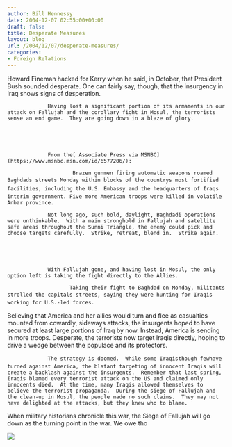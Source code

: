 ```yaml
---
author: Bill Hennessy
date: 2004-12-07 02:55:00+00:00
draft: false
title: Desperate Measures
layout: blog
url: /2004/12/07/desperate-measures/
categories:
- Foreign Relations
---
```


Howard Fineman hacked for Kerry when he said, in October, that President Bush sounded desperate.  One can fairly say, though, that the insurgency in Iraq shows signs of desperation.  


		


				 Having lost a significant portion of its armaments in our attack on Fallujah and the corollary fight in Mosul, the terrorists sense an end game.  They are going down in a blaze of glory. 


		


				 From the[ Associate Press via MSNBC](https://www.msnbc.msn.com/id/6577206/): 


		

> 
				
> 
> 
						 Brazen gunmen firing automatic weapons roamed Baghdads streets Monday within blocks of the countrys most fortified facilities, including the U.S. Embassy and the headquarters of Iraqs interim government. Five more American troops were killed in volatile Anbar province.
> 
> 
		


		


				 Not long ago, such bold, daylight, Baghdadi operations were unthinkable.  With a main stronghold in Fallujah and satellite safe areas throughout the Sunni Triangle, the enemy could pick and choose targets carefully.  Strike, retreat, blend in.  Strike again.


		


				 With Fallujah gone, and having lost in Mosul, the only option left is taking the fight directly to the Allies.  


		

> 
				
> 
> 
						
						Taking their fight to Baghdad on Monday, militants strolled the capitals streets, saying they were hunting for Iraqis working for U.S.-led forces.
> 
> 
		


		

Believing that America and her allies would turn and flee as casualties mounted from cowardly, sideways attacks, the insurgents hoped to have secured at least large portions of Iraq by now.  Instead, America is sending in more troops.  Desperate, the terrorists now target Iraqis directly, hoping to drive a wedge between the populace and its protectors.  


		


				 The strategy is doomed.  While some Iraqisthough fewhave turned against America, the blatant targeting of innocent Iraqis will create a backlash against the insurgents.  Remember that last spring, Iraqis blamed every terrorist attack on the US and claimed only innocents died.  At the time, many Iraqis allowed themselves to believe the terrorist propaganda.  During the siege of Fallujah and the clean-up in Mosul, the people made no such claims.  They may not have delighted at the attacks, but they knew who to blame.


		

When military historians chronicle this war, the Siege of Fallujah will go down as the turning point in the war.  We owe tho

![](https://blog.billhennessy.com/aggbug.aspx?PostID=458)

